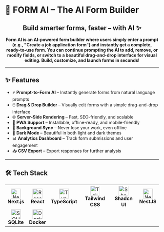 # 📝 FORM AI – The AI Form Builder

<h2 align="center">Build smarter forms, faster – with AI ✨</h2>

<p align="center">
  <b>Form AI is an AI-powered form builder where users simply enter a prompt (e.g., "Create a job application form") and instantly get a complete, ready-to-use form. You can continue prompting the AI to add, remove, or modify fields, or switch to a beautiful drag-and-drop interface for visual editing. Build, customize, and launch forms in seconds!</b>
</p>

---

## ✨ Features

- ⚡ <b>Prompt-to-Form AI</b> – Instantly generate forms from natural language prompts
- 🖱️ <b>Drag & Drop Builder</b> – Visually edit forms with a simple drag-and-drop interface
- 🌐 <b>Server-Side Rendering</b> – Fast, SEO-friendly, and scalable
- 📱 <b>PWA Support</b> – Installable, offline-ready, and mobile-friendly
- 🔄 <b>Background Sync</b> – Never lose your work, even offline
- 🌙 <b>Dark Mode</b> – Beautiful in both light and dark themes
- 📊 <b>Analytics Dashboard</b> – Track form submissions and user engagement
- 📥 <b>CSV Export</b> – Export responses for further analysis

---

## 🛠️ Tech Stack

<table>
  <tr>
    <td align="center"><img src="https://cdn.jsdelivr.net/gh/devicons/devicon/icons/nextjs/nextjs-original.svg" height="32" alt="Next.js" /><br/><b>Next.js</b></td>
    <td align="center"><img src="https://cdn.jsdelivr.net/gh/devicons/devicon/icons/react/react-original.svg" height="32" alt="React" /><br/><b>React</b></td>
    <td align="center"><img src="https://cdn.jsdelivr.net/gh/devicons/devicon/icons/typescript/typescript-original.svg" height="32" alt="TypeScript" /><br/><b>TypeScript</b></td>
    <td align="center"><img src="https://cdn.jsdelivr.net/gh/devicons/devicon/icons/tailwindcss/tailwindcss-original.svg" height="32" alt="Tailwind CSS" /><br/><b>Tailwind CSS</b></td>
    <td align="center"><img src="https://raw.githubusercontent.com/shadcn/ui/main/apps/www/public/favicon.ico" height="32" alt="Shadcn UI" /><br/><b>Shadcn UI</b></td>
    <!-- <td align="center"><img src="https://raw.githubusercontent.com/simple-dnd/simple-dnd/main/logo.svg" height="32" alt="Simple DND" /><br/><b>Simple DND</b></td> -->
    <td align="center"><img src="https://cdn.jsdelivr.net/gh/devicons/devicon/icons/nestjs/nestjs-original.svg" height="32" alt="NestJS" /><br/><b>NestJS</b></td>
  </tr>
  <tr>
    <td align="center"><img src="https://cdn.jsdelivr.net/gh/devicons/devicon/icons/sqlite/sqlite-original.svg" height="32" alt="SQLite" /><br/><b>SQLite</b></td>
    <td align="center"><img src="https://cdn.jsdelivr.net/gh/devicons/devicon/icons/docker/docker-original.svg" height="32" alt="Docker" /><br/><b>Docker</b></td>
  </tr>
</table>
